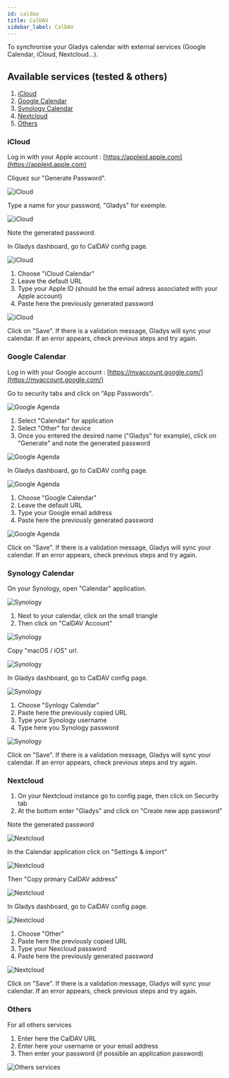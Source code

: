 ```yaml
---
id: caldav
title: CalDAV
sidebar_label: CalDAV
---
```


To synchronise your Gladys calendar with external services (Google Calendar, iCloud, Nextcloud...).

## Available services (tested & others)

1. [iCloud](#icloud)
2. [Google Calendar](#google-calendar)
3. [Synology Calendar](#synology-calendar)
4. [Nextcloud](#nextcloud)
5. [Others](#others)

### iCloud

Log in with your Apple account : [https://appleid.apple.com](https://appleid.apple.com)

Cliquez sur "Generate Password".

![iCloud](../../static/img/docs/en/configuration/caldav/apple_1_app_password.png)

Type a name for your password, "Gladys" for exemple.

![iCloud](../../static/img/docs/en/configuration/caldav/apple_2_password_modal.png)

Note the generated password.

In Gladys dashboard, go to CalDAV config page.

![iCloud](../../static/img/docs/en/configuration/caldav/apple_3_integration.png)

1. Choose "iCloud Calendar"
2. Leave the default URL
3. Type your Apple ID (should be the email adress associated with your Apple account)
4. Paste here the previously generated password

![iCloud](../../static/img/docs/en/configuration/caldav/apple_4_apple_config.png)

Click on "Save". If there is a validation message, Gladys will sync your calendar. If an error appears, check previous steps and try again.

### Google Calendar

Log in with your Google account : [https://myaccount.google.com/](https://myaccount.google.com/)

Go to security tabs and click on "App Passwords".

![Google Agenda](../../static/img/docs/en/configuration/caldav/google_1_app_password.png)

1. Select "Calendar" for application
2. Select "Other" for device
3. Once you entered the desired name ("Gladys" for example), click on "Generate" and note the generated password

![Google Agenda](../../static/img/docs/en/configuration/caldav/google_2_generate.png)

In Gladys dashboard, go to CalDAV config page.

![Google Agenda](../../static/img/docs/en/configuration/caldav/apple_3_integration.png)

1. Choose "Google Calendar"
2. Leave the default URL
3. Type your Google email address
4. Paste here the previously generated password

![Google Agenda](../../static/img/docs/en/configuration/caldav/google_4_google_config.png)

Click on "Save". If there is a validation message, Gladys will sync your calendar. If an error appears, check previous steps and try again.

### Synology Calendar

On your Synology, open "Calendar" application.

![Synology](../../static/img/docs/en/configuration/caldav/synology_1_app_calendar.png)

1. Next to your calendar, click on the small triangle
2. Then click on "CalDAV Account"

![Synology](../../static/img/docs/en/configuration/caldav/synology_2_app_calendar.png)

Copy "macOS / iOS" url.

![Synology](../../static/img/docs/en/configuration/caldav/synology_3_calendar_url.png)

In Gladys dashboard, go to CalDAV config page.

![Synology](../../static/img/docs/en/configuration/caldav/apple_3_integration.png)

1. Choose "Synlogy Calendar"
2. Paste here the previously copied URL
3. Type your Synology username
4. Type here you Synology password

![Synology](../../static/img/docs/en/configuration/caldav/apple_4_apple_config.png)

Click on "Save". If there is a validation message, Gladys will sync your calendar. If an error appears, check previous steps and try again.

### Nextcloud

1. On your Nextcloud instance go to config page, then click on Security tab
2. At the bottom enter "Gladys" and click on "Create new app password"

Note the generated password

![Nextcloud](../../static/img/docs/en/configuration/caldav/nextcloud_1_app_password.png)

In the Calendar application click on "Settings & import"

![Nextcloud](../../static/img/docs/en/configuration/caldav/nextcloud_2_config.png)

Then "Copy primary CalDAV address"

![Nextcloud](../../static/img/docs/en/configuration/caldav/nextcloud_3_config_url.png)

In Gladys dashboard, go to CalDAV config page.

![Nextcloud](../../static/img/docs/en/configuration/caldav/apple_3_integration.png)

1. Choose "Other"
2. Paste here the previously copied URL
3. Type your Nexcloud password
4. Paste here the previously generated password

![Nextcloud](../../static/img/docs/en/configuration/caldav/apple_4_apple_config.png)

Click on "Save". If there is a validation message, Gladys will sync your calendar. If an error appears, check previous steps and try again.

### Others

For all others services

1. Enter here the CalDAV URL
2. Enter here your username or your email address
3. Then enter your password (if possible an application password)

![Others services](../../static/img/docs/en/configuration/caldav/other_config.png)
